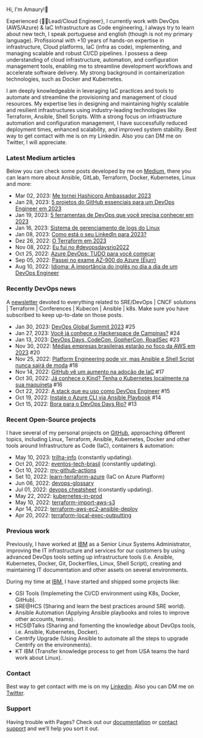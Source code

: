 Hi, I'm Amaury!👋

Experienced {👨‍💻Lead/Cloud Engineer}, I currently work with DevOps (AWS/Azure) & IaC Infrastructure as Code engineering, I always try to learn about new tech, I speak portuguese and english (though is not my primary language). Profissional with +10 years of hands-on expertise in infrastructure, Cloud platforms, IaC (infra as code), implementing, and managing scalable and robust CI/CD pipelines. I possess a deep understanding of cloud infrastructure, automation, and configuration management tools, enabling me to streamline development workflows and accelerate software delivery. My strong background in containerization technologies, such as Docker and Kubernetes.

I am deeply knowledgeable in leveraging IaC practices and tools to automate and streamline the provisioning and management of cloud resources. My expertise lies in designing and maintaining highly scalable and resilient infrastructures using industry-leading technologies like Terraform, Ansible, Shell Scripts. With a strong focus on infrastructure automation and configuration management, I have successfully reduced deployment times, enhanced scalability, and improved system stability. Best way to get contact with me is on my Linkedin. Also you can DM me on Twitter, I will appreciate.

### Latest Medium articles
Below you can check some posts developed by me on [Medium](https://amaurybsouza.medium.com), there you can learn more about Ansible, GitLab, Terraform, Docker, Kubernetes, Linux and more:

- Mar 02, 2023: [Me tornei Hashicorp Ambassador 2023](https://amaurybsouza.medium.com/me-tornei-hashicorp-ambassador-2023-c04d78934901)
- Jan 28, 2023: [5 projetos do GitHub essenciais para um DevOps Engineer em 2023](https://amaurybsouza.medium.com/5-projetos-do-github-essenciais-para-um-devops-engineer-em-2023-1d4039b1eec6)
- Jan 19, 2023: [5 ferramentas de DevOps que você precisa conhecer em 2023](https://amaurybsouza.medium.com/5-ferramentas-de-devops-que-voc%C3%AA-precisa-conhecer-em-2023-866e41c8f3c7)
- Jan 16, 2023: [Sistema de gerenciamento de logs do Linux](https://amaurybsouza.medium.com/sistema-de-gerenciamento-de-logs-do-linux-490ddfd49543)
- Jan 08, 2023: [Como está o seu LinkedIn para 2023?](https://amaurybsouza.medium.com/como-est%C3%A1-o-seu-linkedin-para-2023-90d21ac3dc11)
- Dez 26, 2022: [O Terraform em 2023](https://amaurybsouza.medium.com/o-terraform-em-2023-%EF%B8%8F-fa0090b0424f)
- Nov 08, 2022: [Eu fui no #devopsdaysrio2022](https://amaurybsouza.medium.com/eu-fui-no-devopsdaysrio2022-329a2af38255)
- Oct 25, 2022: [Azure DevOps: TUDO para você começar](https://amaurybsouza.medium.com/azure-devops-tudo-para-voc%C3%AA-come%C3%A7ar-dbd1eff6b0d0)
- Sep 05, 2022: [Passei no exame AZ-900 do Azure (Éjurr)](https://amaurybsouza.medium.com/passei-no-exame-az-900-do-azure-%C3%A9jurr-251962848367)
- Aug 10, 2022: [Idioma: A importância do inglês no dia a dia de um DevOps Engineer](https://amaurybsouza.medium.com/idioma-a-import%C3%A2ncia-do-ingl%C3%AAs-no-dia-a-dia-de-um-devops-engineer-f94e6ab2dd0a)

### Recently DevOps news
A [newsletter](https://amauryborgessouza.substack.com/) devoted to everything related to SRE/DevOps | CNCF solutions | Terraform | Conferences | Kubecon | Ansible | k8s. Make sure you have subscribed to keep up-to-date on those posts.

- Jan 30, 2023: [DevOps Global Summit 2023](https://amauryborgessouza.substack.com/p/devps-global-summit-2023) #25
- Jan 27, 2023: [Você já conhece o Hackerspace de Campinas?](https://amauryborgessouza.substack.com/p/voce-ja-conhece-o-hackerspace-de) #24
- Jan 13, 2023: [DevOps Days, CodeCon, GopherCon, RoadSec](https://amauryborgessouza.substack.com/p/devops-days-codecon-gophercon-roadsec) #23
- Nov 30, 2022: [Médias empresas brasileiras estarão no foco da AWS em 2023](https://www.getrevue.co/profile/amaurybsouza_/issues/medias-empresas-brasileiras-estarao-no-foco-da-aws-em-2023-1480440) #20
- Nov 25, 2022: [Platform Engineering pode vir, mas Ansible e Shell Script nunca sairá de moda](https://amauryborgessouza.substack.com/p/platform-engineering-pode-vir-mas-22-11-25) #18
- Nov 14, 2022: [GitHub vê um aumento na adoção de IaC](https://www.getrevue.co/profile/amaurybsouza_/issues/github-ve-um-aumento-na-adocao-de-iac-1433137) #17
- Oct 30, 2022: [Já conhece o Kind? Tenha o Kubernetes localmente na sua maquineta](https://amauryborgessouza.substack.com/p/ja-conhece-o-kind-tenha-o-kubernetes-22-10-30) #16
- Oct 22, 2022: [A stack que eu uso como DevOps Engineer](https://www.getrevue.co/profile/amaurybsouza_/issues/a-stack-que-eu-uso-como-devops-engineer-1416040) #15
- Oct 19, 2022: [Instale o Azure CLI via Ansible Playbook](https://www.getrevue.co/profile/amaurybsouza_/issues/instale-o-azure-cli-via-ansible-playbook-1409715) #14
- Oct 15, 2022: [Bora para o DevOps Days Rio?](https://www.getrevue.co/profile/amaurybsouza_/issues/bora-para-o-devops-days-rio-1405712) #13

### Recent Open-Source projects
I have several of my personal projects on [GitHub](https://github.com/amaurybsouza), approaching different topics, including Linux, Terraform, Ansible, Kubernetes, Docker and  other tools around Infrastructure as Code (IaC), containers & automation:

- May 10, 2023: [trilha-info](https://trilha.info/) (constantly updating).
- Oct 20, 2022: [eventos-tech-brasil](https://github.com/Abacatinhos/eventos-tech-brasil) (constantly updating).
- Oct 10, 2022: [my-github-actions](https://github.com/amaurybsouza/my-github-actions) 
- Set 10, 2022: [learn-terraform-azure](https://github.com/Terraform-Tutorials/learn-terraform-azure) (IaC on Azure Platform)
- Jun 06, 2022: [devops-glossary](https://github.com/Kubernetes-Tutorialz/devops-glossary)
- Jul 01, 2022: [devops cheatsheet](https://github.com/amaurybsouza/devops-cheatsheet) (constantly updating).
- May 22, 2022: [kubernetes-in-prod](https://github.com/Kubernetes-Tutorialz/kubernetes-in-prod) 
- May 10, 2022: [terraform-import-aws-s3](https://github.com/Terraform-Tutorials/terraform-import-aws-s3)
- Apr 14, 2022: [terraform-aws-ec2-ansible-deploy](https://github.com/Terraform-Tutorials/terraform-aws-ec2-ansible-deploy)
- Apr 20, 2022: [terraform-local-exec-outputting](https://github.com/Terraform-Tutorials/terraform-local-exec-outputting)

### Previous work
Previously, I have worked at [IBM](https://www.ibm.com/br-pt) as a Senior Linux Systems Administrator, improving the IT infrastructure and services for our customers by using advanced DevOps tools setting up infrastructure tools (i.e. Ansible, Kubernetes, Docker, Git, Dockerfiles, Linux, Shell Script), creating and maintaining IT documentation and other assets on several environments.

During my time at [IBM](https://www.ibm.com/br-pt), I have started and shipped some projects like:

- GSI Tools (Implemeting the CI/CD environment using K8s, Docker, GitHub).
- SRE@HCS (Sharing and learn the best practices around SRE world).
- Ansible Automation (Applying Ansible playbooks and roles to improve other accounts, teams).
- HCS@Talks (Sharing and fomenting the knowledge about DevOps tools, i.e. Ansible, Kubernetes, Docker).
- Centrify Upgrade (Using Ansible to automate all the steps to upgrade Centrify on the environments).
- KT IBM (Transfer knowledge process to get from USA teams the hard work about Linux).

### Contact
Best way to get contact with me is on my [Linkedin](https://www.linkedin.com/in/amaurybsouza/). Also you can DM me on [Twitter](https://twitter.com/amaurybsouza_).

### Support
Having trouble with Pages? Check out our [documentation](https://docs.github.com/categories/github-pages-basics/) or [contact support](https://support.github.com/contact) and we’ll help you sort it out.
